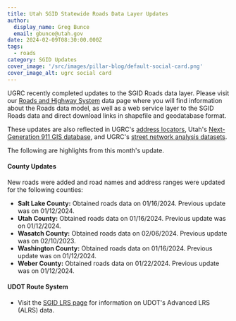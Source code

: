 ```yaml
---
title: Utah SGID Statewide Roads Data Layer Updates
author:
  display_name: Greg Bunce
  email: gbunce@utah.gov
date: 2024-02-09T08:30:00.000Z
tags:
  - roads
category: SGID Updates
cover_image: '/src/images/pillar-blog/default-social-card.png'
cover_image_alt: ugrc social card
---
```


UGRC recently completed updates to the SGID Roads data layer. Please visit our [Roads and Highway System](/products/sgid/transportation/road-centerlines) data page where you will find information about the Roads data model, as well as a web service layer to the SGID Roads data and direct download links in shapefile and geodatabase format.

These updates are also reflected in UGRC's [address locators](/products/sgid/address), Utah's [Next-Generation 911 GIS database](/products/sgid/911), and UGRC's [street network analysis datasets](/products/sgid/transportation/street-network).

The following are highlights from this month's update.

#### County Updates

New roads were added and road names and address ranges were updated for the following counties:

- **Salt Lake County:** Obtained roads data on 01/16/2024. Previous update was on 01/12/2024.
- **Utah County:** Obtained roads data on 01/16/2024. Previous update was on 01/12/2024.
- **Wasatch County:** Obtained roads data on 02/06/2024. Previous update was on 02/10/2023.
- **Washington County:** Obtained roads data on 01/16/2024. Previous update was on 01/12/2024.
- **Weber County:** Obtained roads data on 01/22/2024. Previous update was on 01/12/2024.

#### UDOT Route System

- Visit the [SGID LRS page](/products/sgid/transportation/road-centerlines) for information on UDOT's Advanced LRS (ALRS) data.

